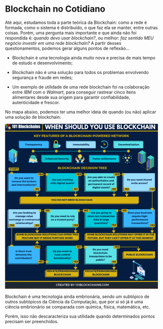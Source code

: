 # Blockchain no Cotidiano

Até aqui, estudamos toda a parte teórica da Blockchain: como a rede é formada, como o sistema é distribuído, o que faz ela se manter, entre outras coisas. Porém, uma pergunta mais importante e que ainda não foi respondida é: *quando devo usar blockchain?*, ou melhor: *faz sentido MEU negócio investir em uma rede blockchain?* A partir desses questionamentos, podemos gerar alguns pontos de reflexão...

- Blockchain é uma tecnologia ainda muito nova e precisa de mais tempo de estudo e desenvolvimento;

- Blockchain não é uma solução para todos os problemas envolvendo segurança e fraude em redes;

- Um exemplo de utilidade de uma rede blockchain foi na colaboração entre *IBM*  com o *Walmart*, para conseguir rastrear cinco itens alimentares desde sua origem para garantir confiabilidade, autenticidade e frescor.

No mapa abaixo, podemos ter uma melhor ideia de quando (ou não) aplicar uma solução de blockchain:

![use blockchain map](./when-blockchain.png)

Blockchain é uma tecnologia ainda embrionária, sendo um subtópico de outros subtópicos da Ciência da Computação, que por sí só já é uma ciência embrionário se comparada com química, física, matemática, etc.

Porém, isso não descaracteriza sua utilidade quando determinados pontos precisam ser preenchidos.